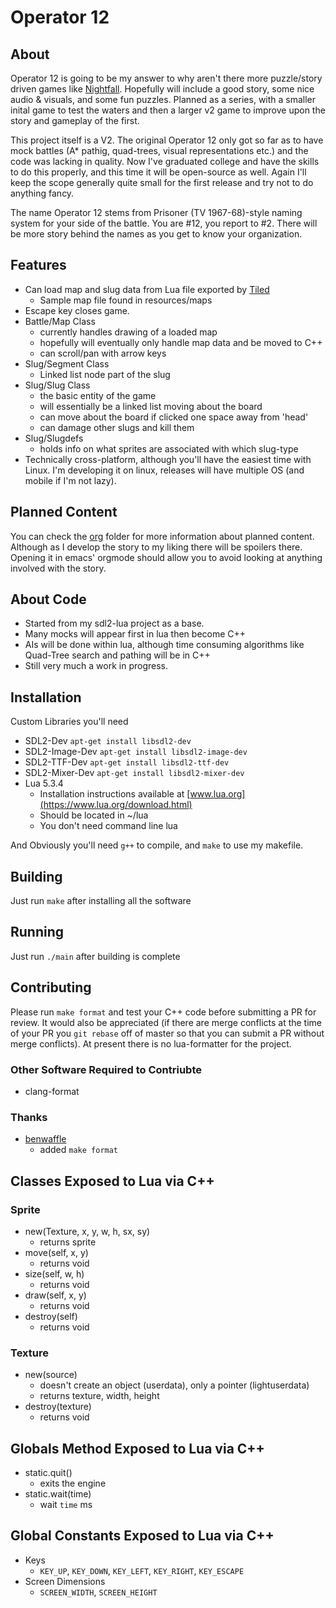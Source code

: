 # Operator 12

## About

Operator 12 is going to be my answer to why aren't there more puzzle/story driven games like [Nightfall](http://biomediaproject.com/bmp/files/LEGO/gms/online/Spybotics/TheNightfallIncident/). Hopefully will include a good story, some nice audio & visuals, and some fun puzzles. Planned as a series, with a smaller inital game to test the waters and then a larger v2 game to improve upon the story and gameplay of the first.

This project itself is a V2. The original Operator 12 only got so far as to have mock battles (A* pathig, quad-trees, visual representations etc.) and the code was lacking in quality. Now I've graduated college and have the skills to do this properly, and this time it will be open-source as well. Again I'll keep the scope generally quite small for the first release and try not to do anything fancy.

The name Operator 12 stems from Prisoner (TV 1967-68)-style naming system for your side of the battle. You are #12, you report to #2. There will be more story behind the names as you get to know your organization.


## Features

- Can load map and slug data from Lua file exported by [Tiled](https://www.mapeditor.org/)
    - Sample map file found in resources/maps
- Escape key closes game.
- Battle/Map Class
    - currently handles drawing of a loaded map
	- hopefully will eventually only handle map data and be moved to C++
	- can scroll/pan with arrow keys
- Slug/Segment Class
	- Linked list node part of the slug
- Slug/Slug Class
	- the basic entity of the game
	- will essentially be a linked list moving about the board
	- can move about the board if clicked one space away from 'head'
	- can damage other slugs and kill them
- Slug/Slugdefs
	- holds info on what sprites are associated with which slug-type
- Technically cross-platform, although you'll have the easiest time with Linux. I'm developing it on linux, releases will have multiple OS (and mobile if I'm not lazy).


## Planned Content

You can check the [org](./org) folder for more information about planned content. Although as I develop the story to my liking there will be spoilers there. Opening it in emacs' orgmode should allow you to avoid looking at anything involved with the story.


## About Code

- Started from my sdl2-lua project as a base.
- Many mocks will appear first in lua then become C++
- AIs will be done within lua, although time consuming algorithms like Quad-Tree search and pathing will be in C++
- Still very much a work in progress.


## Installation

Custom Libraries you'll need

- SDL2-Dev `apt-get install libsdl2-dev`
- SDL2-Image-Dev `apt-get install libsdl2-image-dev`
- SDL2-TTF-Dev `apt-get install libsdl2-ttf-dev`
- SDL2-Mixer-Dev `apt-get install libsdl2-mixer-dev`
- Lua 5.3.4
  - Installation instructions available at [www.lua.org](https://www.lua.org/download.html)
  - Should be located in ~/lua
  - You don't need command line lua

And Obviously you'll need `g++` to compile, and `make` to use my makefile.


## Building

Just run `make` after installing all the software


## Running 

Just run `./main` after building is complete


## Contributing

Please run `make format` and test your C++ code before submitting a PR for review. It would also be appreciated (if there are merge conflicts at the time of your PR you `git rebase` off of master so that you can submit a PR without merge conflicts). At present there is no lua-formatter for the project. 


### Other Software Required to Contriubte

- clang-format


### Thanks

- [benwaffle](https://github.com/benwaffle)
    - added `make format`


## Classes Exposed to Lua via C++

### Sprite

- new(Texture, x, y, w, h, sx, sy)
    - returns sprite
- move(self, x, y)
    - returns void
- size(self, w, h)
    - returns void
- draw(self, x, y)
    - returns void
- destroy(self)
    - returns void


### Texture

- new(source)
  - doesn't create an object (userdata), only a pointer (lightuserdata)
  - returns texture, width, height
- destroy(texture)
  - returns void


## Globals Method Exposed to Lua via C++

- static.quit()
    - exits the engine
- static.wait(time)
	- wait `time` ms


## Global Constants Exposed to Lua via C++

- Keys
	- `KEY_UP`, `KEY_DOWN`, `KEY_LEFT`, `KEY_RIGHT`, `KEY_ESCAPE`
- Screen Dimensions
	- `SCREEN_WIDTH`, `SCREEN_HEIGHT`
